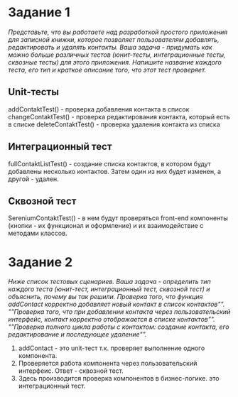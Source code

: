 # Задание 1

*Представьте, что вы работаете над разработкой простого приложения для записной книжки, которое позволяет пользователям добавлять, редактировать и удалять контакты.
Ваша задача - придумать как можно больше различных тестов (юнит-тесты, интеграционные тесты, сквозные тесты) для этого приложения. Напишите название каждого теста, его тип и краткое описание того, что этот тест проверяет.*

## Unit-тесты
addContaktTest() - проверка добавления контакта в список
changeContaktTest() - проверка редактирования контакта, который есть в списке
deleteContaktTest() - проверка удаления контакта из списка

## Интеграционный тест
fullContaktListTest() - создание списка контактов, в котором будут добавлены несколько контактов. Затем один из них будет изменен, а другой - удален.

## Сквозной тест
SereniumContaktTest() - в нем будут проверяться front-end компоненты (кнопки - их функционал и оформление) и их взаимодействие с методами классов.

# Задание 2

*Ниже список тестовых сценариев. Ваша задача - определить тип каждого теста (юнит-тест, интеграционный тест, сквозной тест) и объяснить, почему вы так решили.
Проверка того, что функция addContact корректно добавляет новый контакт в список контактов"".
""Проверка того, что при добавлении контакта через пользовательский интерфейс, контакт корректно отображается в списке контактов"".
""Проверка полного цикла работы с контактом: создание контакта, его редактирование и последующее удаление"".*

1. addContact - это unit-тест т.к. проверяет выполнение одного компонента.
2. Проверяется работа компонента через пользовательский интерфеис. Ответ - сквозной тест.
3. Здесь производится проверка компонентов в бизнес-логике. это интеграционный тест.
